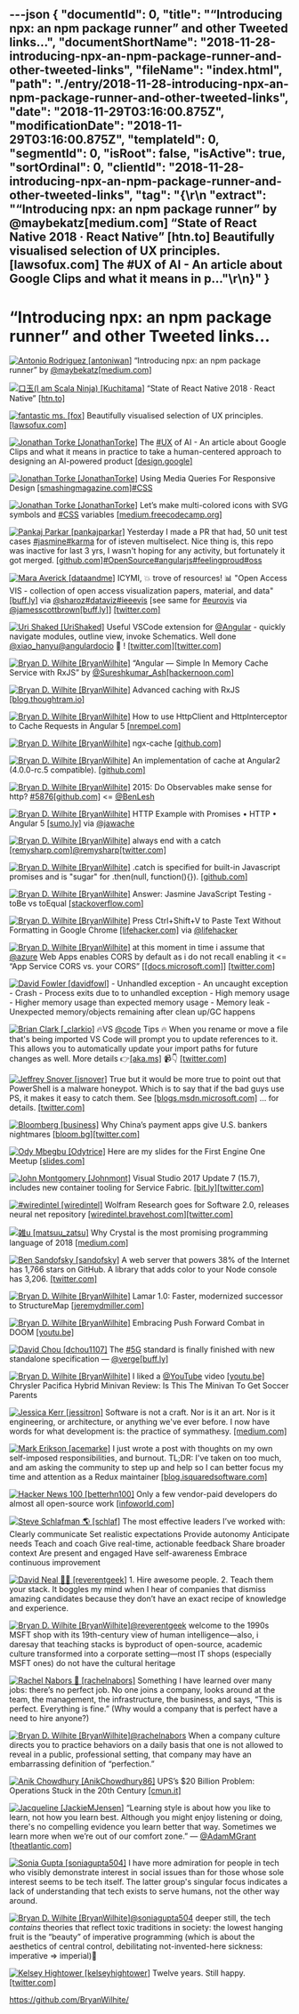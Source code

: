 ---json
{
  "documentId": 0,
  "title": "“Introducing npx: an npm package runner” and other Tweeted links…",
  "documentShortName": "2018-11-28-introducing-npx-an-npm-package-runner-and-other-tweeted-links",
  "fileName": "index.html",
  "path": "./entry/2018-11-28-introducing-npx-an-npm-package-runner-and-other-tweeted-links",
  "date": "2018-11-29T03:16:00.875Z",
  "modificationDate": "2018-11-29T03:16:00.875Z",
  "templateId": 0,
  "segmentId": 0,
  "isRoot": false,
  "isActive": true,
  "sortOrdinal": 0,
  "clientId": "2018-11-28-introducing-npx-an-npm-package-runner-and-other-tweeted-links",
  "tag": "{\r\n  \"extract\": \"“Introducing npx: an npm package runner” by @maybekatz[medium.com] “State of React Native 2018 · React Native” [htn.to] Beautifully visualised selection of UX principles. [lawsofux.com] The #UX of AI - An article about Google Clips and what it means in p...\"\r\n}"
}
---

# “Introducing npx: an npm package runner” and other Tweeted links…

[<img alt="Antonio Rodriguez [antoniwan]" src="https://songhay.blob.core.windows.net:443/shared-social-twitter/antoniwan.jpg">](http://arod.us/) “Introducing npx: an npm package runner” by [@maybekatz](http://twitter.com/@maybekatz)[[medium.com]](https://medium.com/@maybekatz/introducing-npx-an-npm-package-runner-55f7d4bd282b)

[<img alt="口玉(I am Scala Ninja) [Kuchitama]" src="https://songhay.blob.core.windows.net:443/shared-social-twitter/Kuchitama.png">](http://d.hatena.ne.jp/kuchitama/) “State of React Native 2018 · React Native” [[htn.to]](http://htn.to/axanwN1epiC)

[<img alt="fantastic ms. [fox]" src="https://songhay.blob.core.windows.net:443/shared-social-twitter/fox.jpg">](http://thefox.is/) Beautifully visualised selection of UX principles. [[lawsofux.com]](https://lawsofux.com/)

[<img alt="Jonathan Torke [JonathanTorke]" src="https://songhay.blob.core.windows.net:443/shared-social-twitter/JonathanTorke.jpg">](https://pixeltuner.de/kontakt/) The [#UX](http://twitter.com/search?q='%23UX) of AI - An article about Google Clips and what it means in practice to take a human-centered approach to designing an AI-powered product [[design.google]](https://design.google/library/ux-ai/)

[<img alt="Jonathan Torke [JonathanTorke]" src="https://songhay.blob.core.windows.net:443/shared-social-twitter/JonathanTorke.jpg">](https://pixeltuner.de/kontakt/) Using Media Queries For Responsive Design [[smashingmagazine.com]](https://www.smashingmagazine.com/2018/02/media-queries-responsive-design-2018/)[#CSS](http://twitter.com/search?q='%23CSS)

[<img alt="Jonathan Torke [JonathanTorke]" src="https://songhay.blob.core.windows.net:443/shared-social-twitter/JonathanTorke.jpg">](https://pixeltuner.de/kontakt/) Let’s make multi-colored icons with SVG symbols and [#CSS](http://twitter.com/search?q='%23CSS) variables [[medium.freecodecamp.org]](https://medium.freecodecamp.org/lets-make-your-svg-symbol-icons-multi-colored-with-css-variables-cddd1769fca4)

[<img alt="Pankaj Parkar [pankajparkar]" src="https://songhay.blob.core.windows.net:443/shared-social-twitter/pankajparkar.jpg">](http://stackoverflow.com/users/2435473/pankaj-parkar) Yesterday I made a PR that had, 50 unit test cases [#jasmine](http://twitter.com/search?q='%23jasmine)[#karma](http://twitter.com/search?q='%23karma) for of isteven multiselect. Nice thing is, this repo was inactive for last 3 yrs, I wasn't hoping for any activity, but fortunately it got merged. [[github.com]](https://github.com/isteven/angular-multi-select/pull/557)[#OpenSource](http://twitter.com/search?q='%23OpenSource)[#angularjs](http://twitter.com/search?q='%23angularjs)[#feelingproud](http://twitter.com/search?q='%23feelingproud)[#oss](http://twitter.com/search?q='%23oss)

[<img alt="Mara Averick [dataandme]" src="https://songhay.blob.core.windows.net:443/shared-social-twitter/dataandme.jpg">](https://maraaverick.rbind.io/) ICYMI, 💥 trove of resources! 📊 "Open Access VIS - collection of open access visualization papers, material, and data" [[buff.ly]](https://buff.ly/2Kv2LWA) via [@sharoz](http://twitter.com/@sharoz)[#dataviz](http://twitter.com/search?q='%23dataviz)[#ieeevis](http://twitter.com/search?q='%23ieeevis) [see same for [#eurovis](http://twitter.com/search?q='%23eurovis) via [@jamesscottbrown](http://twitter.com/@jamesscottbrown)[[buff.ly]](https://buff.ly/2Lv8hbg)] [[twitter.com]](https://twitter.com/dataandme/status/1008394359471996930/photo/1)

[<img alt="Uri Shaked [UriShaked]" src="https://songhay.blob.core.windows.net:443/shared-social-twitter/UriShaked.jpg">](https://medium.com/@urish) Useful VSCode extension for [@Angular](http://twitter.com/@Angular) - quickly navigate modules, outline view, invoke Schematics. Well done [@xiao_hanyu](http://twitter.com/@xiao_hanyu)[@angulardocio](http://twitter.com/@angulardocio) 🙏 ! [[twitter.com]](https://twitter.com/xiao_hanyu/status/1008146797573750784)[[twitter.com]](https://twitter.com/UriShaked/status/1008239870781919233/photo/1)

[<img alt="Bryan D. Wilhite [BryanWilhite]" src="https://songhay.blob.core.windows.net:443/shared-social-twitter/BryanWilhite.jpeg">](http://songhayblog.azurewebsites.net/) “Angular — Simple In Memory Cache Service with RxJS” by [@Sureshkumar_Ash](http://twitter.com/@Sureshkumar_Ash)[[hackernoon.com]](https://hackernoon.com/angular-simple-in-memory-cache-service-on-the-ui-with-rxjs-77f167387e39)

[<img alt="Bryan D. Wilhite [BryanWilhite]" src="https://songhay.blob.core.windows.net:443/shared-social-twitter/BryanWilhite.jpeg">](http://songhayblog.azurewebsites.net/) Advanced caching with RxJS [[blog.thoughtram.io]](http://blog.thoughtram.io/angular/2018/03/05/advanced-caching-with-rxjs.html)

[<img alt="Bryan D. Wilhite [BryanWilhite]" src="https://songhay.blob.core.windows.net:443/shared-social-twitter/BryanWilhite.jpeg">](http://songhayblog.azurewebsites.net/) How to use HttpClient and HttpInterceptor to Cache Requests in Angular 5 [[nrempel.com]](https://nrempel.com/guides/angular-httpclient-httpinterceptor-cache-requests/)

[<img alt="Bryan D. Wilhite [BryanWilhite]" src="https://songhay.blob.core.windows.net:443/shared-social-twitter/BryanWilhite.jpeg">](http://songhayblog.azurewebsites.net/) ngx-cache [[github.com]](https://github.com/fulls1z3/ngx-cache)

[<img alt="Bryan D. Wilhite [BryanWilhite]" src="https://songhay.blob.core.windows.net:443/shared-social-twitter/BryanWilhite.jpeg">](http://songhayblog.azurewebsites.net/) An implementation of cache at Angular2 (4.0.0-rc.5 compatible). [[github.com]](https://github.com/apoterenko/angular2-cache)

[<img alt="Bryan D. Wilhite [BryanWilhite]" src="https://songhay.blob.core.windows.net:443/shared-social-twitter/BryanWilhite.jpeg">](http://songhayblog.azurewebsites.net/) 2015: Do Observables make sense for http? [#5876](http://twitter.com/search?q='%235876)[[github.com]](https://github.com/angular/angular/issues/5876) <= [@BenLesh](http://twitter.com/@BenLesh)

[<img alt="Bryan D. Wilhite [BryanWilhite]" src="https://songhay.blob.core.windows.net:443/shared-social-twitter/BryanWilhite.jpeg">](http://songhayblog.azurewebsites.net/) HTTP Example with Promises • HTTP • Angular 5 [[sumo.ly]](http://sumo.ly/GvSb) via [@jawache](http://twitter.com/@jawache)

[<img alt="Bryan D. Wilhite [BryanWilhite]" src="https://songhay.blob.core.windows.net:443/shared-social-twitter/BryanWilhite.jpeg">](http://songhayblog.azurewebsites.net/) always end with a catch [[remysharp.com]](https://remysharp.com/2014/11/19/my-five-promise-patterns#always-end-with-a-catch)[@remysharp](http://twitter.com/@remysharp)[[twitter.com]](https://twitter.com/BryanWilhite/status/1007514185196949505/photo/1)

[<img alt="Bryan D. Wilhite [BryanWilhite]" src="https://songhay.blob.core.windows.net:443/shared-social-twitter/BryanWilhite.jpeg">](http://songhayblog.azurewebsites.net/) .catch is specified for built-in Javascript promises and is "sugar" for .then(null, function(){}). [[github.com]](https://github.com/petkaantonov/bluebird/wiki/Promise-anti-patterns)

[<img alt="Bryan D. Wilhite [BryanWilhite]" src="https://songhay.blob.core.windows.net:443/shared-social-twitter/BryanWilhite.jpeg">](http://songhayblog.azurewebsites.net/) Answer: Jasmine JavaScript Testing - toBe vs toEqual [[stackoverflow.com]](https://stackoverflow.com/a/27929503/22944?stw=2)

[<img alt="Bryan D. Wilhite [BryanWilhite]" src="https://songhay.blob.core.windows.net:443/shared-social-twitter/BryanWilhite.jpeg">](http://songhayblog.azurewebsites.net/) Press Ctrl+Shift+V to Paste Text Without Formatting in Google Chrome [[lifehacker.com]](http://lifehacker.com/5639828/google-chrome-now-supports-built-in-text-stripping?utm_medium=sharefromsite&utm_source=Lifehacker_twitter) via [@lifehacker](http://twitter.com/@lifehacker)

[<img alt="Bryan D. Wilhite [BryanWilhite]" src="https://songhay.blob.core.windows.net:443/shared-social-twitter/BryanWilhite.jpeg">](http://songhayblog.azurewebsites.net/) at this moment in time i assume that [@azure](http://twitter.com/@azure) Web Apps enables CORS by default as i do not recall enabling it <= “App Service CORS vs. your CORS” [[[docs.microsoft.com]](https://docs.microsoft.com/en-us/azure/app-service/app-service-web-tutorial-rest-api#app-service-cors-vs-your-cors)] [[twitter.com]](https://twitter.com/BryanWilhite/status/1007375203876233216/photo/1)

[<img alt="David Fowler [davidfowl]" src="https://songhay.blob.core.windows.net:443/shared-social-twitter/davidfowl.jpeg">](http://davidfowl.com/) - Unhandled exception - An uncaught exception - Crash - Process exits due to to unhandled exception - High memory usage - Higher memory usage than expected memory usage - Memory leak - Unexpected memory/objects remaining after clean up/GC happens

[<img alt="Brian Clark [_clarkio]" src="https://songhay.blob.core.windows.net:443/shared-social-twitter/_clarkio.jpg">](https://www.clarkio.com/) 🔥VS [@code](http://twitter.com/@code) Tips 🔥 When you rename or move a file that's being imported VS Code will prompt you to update references to it. This allows you to automatically update your import paths for future changes as well. More details 👉[[aka.ms]](https://aka.ms/gnax96) 📹👇 [[twitter.com]](https://twitter.com/_clarkio/status/1007621442840784896/video/1)

[<img alt="Jeffrey Snover [jsnover]" src="https://songhay.blob.core.windows.net:443/shared-social-twitter/jsnover.jpg">](http://jsnover.com/) True but it would be more true to point out that PowerShell is a malware honeypot. Which is to say that if the bad guys use PS, it makes it easy to catch them. See [[blogs.msdn.microsoft.com]](https://blogs.msdn.microsoft.com/powershell/2015/06/09/powershell-the-blue-team/) … for details. [[twitter.com]](https://twitter.com/SadProcessor/status/1008103927513075713)

[<img alt="Bloomberg [business]" src="https://songhay.blob.core.windows.net:443/shared-social-twitter/business.jpg">](http://www.bloomberg.com/) Why China’s payment apps give U.S. bankers nightmares [[bloom.bg]](https://bloom.bg/2t5WYjb)[[twitter.com]](https://twitter.com/business/status/1008576495743262720/photo/1)

[<img alt="Ody Mbegbu [Odytrice]" src="https://songhay.blob.core.windows.net:443/shared-social-twitter/Odytrice.jpg">](https://medium.com/@odytrice) Here are my slides for the First Engine One Meetup [[slides.com]](https://slides.com/odymbegbu/deck/fullscreen#/)

[<img alt="John Montgomery [Johnmont]" src="https://songhay.blob.core.windows.net:443/shared-social-twitter/Johnmont.jpg">](https://devblogs.microsoft.com/visualstudio/) Visual Studio 2017 Update 7 (15.7), includes new container tooling for Service Fabric. [[bit.ly]](http://bit.ly/2JExq7c)[[twitter.com]](https://twitter.com/Johnmont/status/1007654736919715840/photo/1)

[<img alt="#wiredintel [wiredintel]" src="https://songhay.blob.core.windows.net:443/shared-social-twitter/wiredintel.jpg">](http://wiredintel.bravehost.com/wired) Wolfram Research goes for Software 2.0, releases neural net repository [[wiredintel.bravehost.com]](http://wiredintel.bravehost.com/wired/2018/06/15/wolfram-research-goes-for-software-2-0-releases-neural-net-repository/)[[twitter.com]](https://twitter.com/wiredintel/status/1007714461111554048/photo/1)

[<img alt="雑u [matsuu_zatsu]" src="https://songhay.blob.core.windows.net:443/shared-social-twitter/matsuu_zatsu.png">](http://b.hatena.ne.jp/matsuuZatsu/) Why Crystal is the most promising programming language of 2018 [[medium.com]](https://medium.com/@DuroSoft/why-crystal-is-the-most-promising-programming-language-of-2018-aad669d8344f)

[<img alt="Ben Sandofsky [sandofsky]" src="https://songhay.blob.core.windows.net:443/shared-social-twitter/sandofsky.jpg">](http://sandofsky.com/) A web server that powers 38% of the Internet has 1,766 stars on GitHub. A library that adds color to your Node console has 3,206. [[twitter.com]](https://twitter.com/sandofsky/status/1007727882095886336/photo/1)

[<img alt="Bryan D. Wilhite [BryanWilhite]" src="https://songhay.blob.core.windows.net:443/shared-social-twitter/BryanWilhite.jpeg">](http://songhayblog.azurewebsites.net/) Lamar 1.0: Faster, modernized successor to StructureMap [[jeremydmiller.com]](https://jeremydmiller.com/2018/06/14/lamar-1-0-faster-modernized-successor-to-structuremap/)

[<img alt="Bryan D. Wilhite [BryanWilhite]" src="https://songhay.blob.core.windows.net:443/shared-social-twitter/BryanWilhite.jpeg">](http://songhayblog.azurewebsites.net/) Embracing Push Forward Combat in DOOM [[youtu.be]](https://youtu.be/2KQNpQD8Ayo)

[<img alt="David Chou [dchou1107]" src="https://songhay.blob.core.windows.net:443/shared-social-twitter/dchou1107.jpg">](http://www.davidchou.health/) The [#5G](http://twitter.com/search?q='%235G) standard is finally finished with new standalone specification — [@verge](http://twitter.com/@verge)[[buff.ly]](https://buff.ly/2Mxdtg8)

[<img alt="Bryan D. Wilhite [BryanWilhite]" src="https://songhay.blob.core.windows.net:443/shared-social-twitter/BryanWilhite.jpeg">](http://songhayblog.azurewebsites.net/) I liked a [@YouTube](http://twitter.com/@YouTube) video [[youtu.be]](http://youtu.be/vAE6ZqBrRKI?a) Chrysler Pacifica Hybrid Minivan Review: Is This The Minivan To Get Soccer Parents

[<img alt="Jessica Kerr [jessitron]" src="https://songhay.blob.core.windows.net:443/shared-social-twitter/jessitron.jpg">](http://medium.com/@jessitron) Software is not a craft. Nor is it an art. Nor is it engineering, or architecture, or anything we've ever before. I now have words for what development is: the practice of symmathesy. [[medium.com]](https://medium.com/@jessitron/the-origins-of-opera-and-the-future-of-programming-bcdaf8fbe960)

[<img alt="Mark Erikson [acemarke]" src="https://songhay.blob.core.windows.net:443/shared-social-twitter/acemarke.jpg">](http://blog.isquaredsoftware.com/) I just wrote a post with thoughts on my own self-imposed responsibilities, and burnout. TL;DR: I've taken on too much, and am asking the community to step up and help so I can better focus my time and attention as a Redux maintainer [[blog.isquaredsoftware.com]](http://blog.isquaredsoftware.com/2018/06/redux-writing-responsibilities-burnout-and-a-request-for-help/)

[<img alt="Hacker News 100 [betterhn100]" src="https://songhay.blob.core.windows.net:443/shared-social-twitter/betterhn100.png">](http://hnapp.com/?q=score%3E100) Only a few vendor-paid developers do almost all open-source work [[infoworld.com]](https://www.infoworld.com/article/3268001/open-source-tools/open-source-isnt-the-community-you-think-it-is.html)

[<img alt="Steve Schlafman 🌎 [schlaf]" src="https://songhay.blob.core.windows.net:443/shared-social-twitter/schlaf.jpg">](http://schlaf.me/) The most effective leaders I’ve worked with: Clearly communicate Set realistic expectations Provide autonomy Anticipate needs Teach and coach Give real-time, actionable feedback Share broader context Are present and engaged Have self-awareness Embrace continuous improvement

[<img alt="David Neal 🥓🥑 [reverentgeek]" src="https://songhay.blob.core.windows.net:443/shared-social-twitter/reverentgeek.jpg">](http://reverentgeek.com/about) 1. Hire awesome people. 2. Teach them your stack. It boggles my mind when I hear of companies that dismiss amazing candidates because they don’t have an exact recipe of knowledge and experience.

[<img alt="Bryan D. Wilhite [BryanWilhite]" src="https://songhay.blob.core.windows.net:443/shared-social-twitter/BryanWilhite.jpeg">](http://songhayblog.azurewebsites.net/)[@reverentgeek](http://twitter.com/@reverentgeek) welcome to the 1990s MSFT shop with its 19th-century view of human intelligence—also, i daresay that teaching stacks is byproduct of open-source, academic culture transformed into a corporate setting—most IT shops (especially MSFT ones) do not have the cultural heritage

[<img alt="Rachel Nabors 💙 [rachelnabors]" src="https://songhay.blob.core.windows.net:443/shared-social-twitter/rachelnabors.jpg">](http://rachelnabors.com/) Something I have learned over many jobs: there’s no perfect job. No one joins a company, looks around at the team, the management, the infrastructure, the business, and says, “This is perfect. Everything is fine.” (Why would a company that is perfect have a need to hire anyone?)

[<img alt="Bryan D. Wilhite [BryanWilhite]" src="https://songhay.blob.core.windows.net:443/shared-social-twitter/BryanWilhite.jpeg">](http://songhayblog.azurewebsites.net/)[@rachelnabors](http://twitter.com/@rachelnabors) When a company culture directs you to practice behaviors on a daily basis that one is not allowed to reveal in a public, professional setting, that company may have an embarrassing definition of “perfection.”

[<img alt="Anik Chowdhury [AnikChowdhury86]" src="https://songhay.blob.core.windows.net:443/shared-social-twitter/AnikChowdhury86.jpg">](http://www.sundarbanlab.com/) UPS’s $20 Billion Problem: Operations Stuck in the 20th Century [[cmun.it]](https://cmun.it/pm5zxrc)

[<img alt="Jacqueline [JackieMJensen]" src="https://songhay.blob.core.windows.net:443/shared-social-twitter/JackieMJensen.jpg">](https://t.co/dsKUTUFnjg) “Learning style is about how you like to learn, not how you learn best. Although you might enjoy listening or doing, there's no compelling evidence you learn better that way. Sometimes we learn more when we’re out of our comfort zone.” — [@AdamMGrant](http://twitter.com/@AdamMGrant)⁩ [[theatlantic.com]](https://www.theatlantic.com/science/archive/2018/04/the-myth-of-learning-styles/557687/)

[<img alt="Sonia Gupta [soniagupta504]" src="https://songhay.blob.core.windows.net:443/shared-social-twitter/soniagupta504.jpg">](https://www.instagram.com/soniagupta504/) I have more admiration for people in tech who visibly demonstrate interest in social issues than for those whose sole interest seems to be tech itself. The latter group's singular focus indicates a lack of understanding that tech exists to serve humans, not the other way around.

[<img alt="Bryan D. Wilhite [BryanWilhite]" src="https://songhay.blob.core.windows.net:443/shared-social-twitter/BryanWilhite.jpeg">](http://songhayblog.azurewebsites.net/)[@soniagupta504](http://twitter.com/@soniagupta504) deeper still, the tech *contains* theories that reflect toxic traditions in society: the lowest hanging fruit is the “beauty” of imperative programming (which is about the aesthetics of central control, debilitating not-invented-here sickness: imperative => imperial)💂

[<img alt="Kelsey Hightower [kelseyhightower]" src="https://songhay.blob.core.windows.net:443/shared-social-twitter/kelseyhightower.jpg">](https://accounts.google.com/ServiceLogin?passive=1209600&osid=1&continue=https://plus.google.com/106678312289948845134/posts&followup=https://plus.google.com/106678312289948845134/posts) Twelve years. Still happy. [[twitter.com]](https://twitter.com/kelseyhightower/status/1008130016905814016/photo/1)

<https://github.com/BryanWilhite/>
